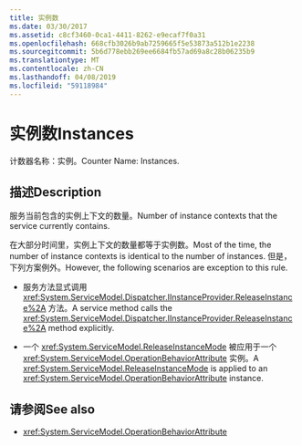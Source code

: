 ```yaml
---
title: 实例数
ms.date: 03/30/2017
ms.assetid: c8cf3460-0ca1-4411-8262-e9ecaf7f0a31
ms.openlocfilehash: 668cfb3026b9ab7259665f5e53873a512b1e2238
ms.sourcegitcommit: 5b6d778ebb269ee6684fb57ad69a8c28b06235b9
ms.translationtype: MT
ms.contentlocale: zh-CN
ms.lasthandoff: 04/08/2019
ms.locfileid: "59118984"
---
```

# <a name="instances"></a><span data-ttu-id="d7094-102">实例数</span><span class="sxs-lookup"><span data-stu-id="d7094-102">Instances</span></span>
<span data-ttu-id="d7094-103">计数器名称：实例。</span><span class="sxs-lookup"><span data-stu-id="d7094-103">Counter Name: Instances.</span></span>  
  
## <a name="description"></a><span data-ttu-id="d7094-104">描述</span><span class="sxs-lookup"><span data-stu-id="d7094-104">Description</span></span>  
 <span data-ttu-id="d7094-105">服务当前包含的实例上下文的数量。</span><span class="sxs-lookup"><span data-stu-id="d7094-105">Number of instance contexts that the service currently contains.</span></span>  
  
 <span data-ttu-id="d7094-106">在大部分时间里，实例上下文的数量都等于实例数。</span><span class="sxs-lookup"><span data-stu-id="d7094-106">Most of the time, the number of instance contexts is identical to the number of instances.</span></span> <span data-ttu-id="d7094-107">但是，下列方案例外。</span><span class="sxs-lookup"><span data-stu-id="d7094-107">However, the following scenarios are exception to this rule.</span></span>  
  
-   <span data-ttu-id="d7094-108">服务方法显式调用 <xref:System.ServiceModel.Dispatcher.IInstanceProvider.ReleaseInstance%2A> 方法。</span><span class="sxs-lookup"><span data-stu-id="d7094-108">A service method calls the <xref:System.ServiceModel.Dispatcher.IInstanceProvider.ReleaseInstance%2A> method explicitly.</span></span>  
  
-   <span data-ttu-id="d7094-109">一个 <xref:System.ServiceModel.ReleaseInstanceMode> 被应用于一个 <xref:System.ServiceModel.OperationBehaviorAttribute> 实例。</span><span class="sxs-lookup"><span data-stu-id="d7094-109">A <xref:System.ServiceModel.ReleaseInstanceMode> is applied to an <xref:System.ServiceModel.OperationBehaviorAttribute> instance.</span></span>  
  
## <a name="see-also"></a><span data-ttu-id="d7094-110">请参阅</span><span class="sxs-lookup"><span data-stu-id="d7094-110">See also</span></span>

- <xref:System.ServiceModel.OperationBehaviorAttribute>
